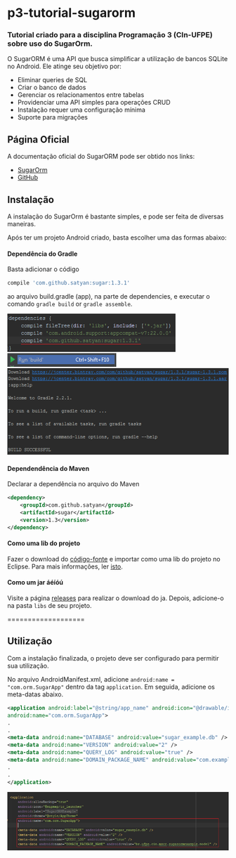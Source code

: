 # p3-tutorial-sugarorm

### Tutorial criado para a disciplina Programação 3 (CIn-UFPE) sobre uso do SugarOrm.

O SugarORM é uma API que busca simplificar a utilização de bancos SQLite no Android. Ele atinge seu objetivo por:
- Eliminar queries de SQL
- Criar o banco de dados
- Gerenciar os relacionamentos entre tabelas
- Providenciar uma API simples para operações CRUD
- Instalação requer uma configuração mínima
- Suporte para migrações

## Página Oficial

A documentação oficial do SugarORM pode ser obtido nos links:
- [SugarOrm](http://satyan.github.io/sugar/index.html)
- [GitHub](https://github.com/satyan/sugar)

## Instalação

A instalação do SugarOrm é bastante simples, e pode ser feita de diversas maneiras.

Após ter um projeto Android criado, basta escolher uma das formas abaixo:

#### Dependência do Gradle

Basta adicionar o código

```groovy
compile 'com.github.satyan:sugar:1.3.1'
```

ao arquivo build.gradle (app), na parte de dependencies, e executar o comando `gradle build` or `gradle assemble`.

![Alt text](https://github.com/marcel-reboucas/p3-tutorial-sugarorm/blob/master/screenshots/passo%202.png "gradle dependency")
![Alt text](https://github.com/marcel-reboucas/p3-tutorial-sugarorm/blob/master/screenshots/passo%203.png "execute gradle")
![Alt text](https://github.com/marcel-reboucas/p3-tutorial-sugarorm/blob/master/screenshots/passo%204.png "execute gradle")

#### Dependendência do Maven

Declarar a dependência no arquivo do Maven

```xml
<dependency>
    <groupId>com.github.satyan</groupId>
    <artifactId>sugar</artifactId>
    <version>1.3</version>
</dependency>
```

#### Como uma lib do projeto

Fazer o download do [código-fonte](https://github.com/satyan/sugar/tree/master/library) e importar como uma lib do projeto no Eclipse. Para mais informações, ler [isto](http://developer.android.com/tools/projects/index.html#LibraryProjects).

#### Como um jar  áéíóú

Visite a página [releases](https://github.com/satyan/sugar/releases)  para realizar o download do ja. Depois, adicione-o na pasta `libs` de seu projeto.

===================

## Utilização

Com a instalação finalizada, o projeto deve ser configurado para permitir sua utilização. 

No arquivo AndroidManifest.xml, adicione `android:name = "com.orm.SugarApp"` dentro da tag `application`. Em seguida, adicione os meta-datas abaixo.

```xml
<application android:label="@string/app_name" android:icon="@drawable/icon"
android:name="com.orm.SugarApp">
.
.
<meta-data android:name="DATABASE" android:value="sugar_example.db" />
<meta-data android:name="VERSION" android:value="2" />
<meta-data android:name="QUERY_LOG" android:value="true" />
<meta-data android:name="DOMAIN_PACKAGE_NAME" android:value="com.example" />
.
.
</application>
```
![Alt text](https://github.com/marcel-reboucas/p3-tutorial-sugarorm/blob/master/screenshots/passo%205.png "config")

